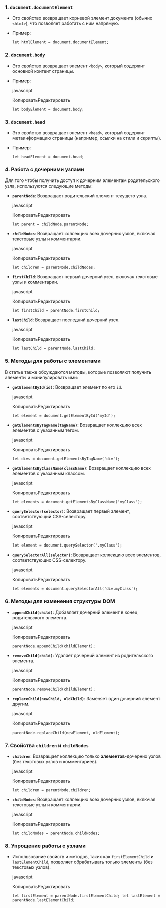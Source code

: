 ### 1. **`document.documentElement`**

- Это свойство возвращает корневой элемент документа (обычно `<html>`), что позволяет работать с ним напрямую.
- Пример:

    `let htmlElement = document.documentElement;`
    

### 2. **`document.body`**

- Это свойство возвращает элемент `<body>`, который содержит основной контент страницы.
- Пример:
    
    javascript
    
    КопироватьРедактировать
    
    `let bodyElement = document.body;`
    

### 3. **`document.head`**

- Это свойство возвращает элемент `<head>`, который содержит метаинформацию страницы (например, ссылки на стили и скрипты).
- Пример:
    
    `let headElement = document.head;`
    

### 4. **Работа с дочерними узлами**

Для того чтобы получить доступ к дочерним элементам родительского узла, используются следующие методы:

- **`parentNode`**: Возвращает родительский элемент текущего узла.
    
    javascript
    
    КопироватьРедактировать
    
    `let parent = childNode.parentNode;`
    
- **`childNodes`**: Возвращает коллекцию всех дочерних узлов, включая текстовые узлы и комментарии.
    
    javascript
    
    КопироватьРедактировать
    
    `let children = parentNode.childNodes;`
    
- **`firstChild`**: Возвращает первый дочерний узел, включая текстовые узлы и комментарии.
    
    javascript
    
    КопироватьРедактировать
    
    `let firstChild = parentNode.firstChild;`
    
- **`lastChild`**: Возвращает последний дочерний узел.
    
    javascript
    
    КопироватьРедактировать
    
    `let lastChild = parentNode.lastChild;`
    

### 5. **Методы для работы с элементами**

В статье также обсуждаются методы, которые позволяют получить элементы и манипулировать ими:

- **`getElementById(id)`**: Возвращает элемент по его `id`.
    
    javascript
    
    КопироватьРедактировать
    
    `let element = document.getElementById('myId');`
    
- **`getElementsByTagName(tagName)`**: Возвращает коллекцию всех элементов с указанным тегом.
    
    javascript
    
    КопироватьРедактировать
    
    `let divs = document.getElementsByTagName('div');`
    
- **`getElementsByClassName(className)`**: Возвращает коллекцию всех элементов с указанным классом.
    
    javascript
    
    КопироватьРедактировать
    
    `let elements = document.getElementsByClassName('myClass');`
    
- **`querySelector(selector)`**: Возвращает первый элемент, соответствующий CSS-селектору.
    
    javascript
    
    КопироватьРедактировать
    
    `let element = document.querySelector('.myClass');`
    
- **`querySelectorAll(selector)`**: Возвращает коллекцию всех элементов, соответствующих CSS-селектору.
    
    javascript
    
    КопироватьРедактировать
    
    `let elements = document.querySelectorAll('div.myClass');`
    

### 6. **Методы для изменения структуры DOM**

- **`appendChild(child)`**: Добавляет дочерний элемент в конец родительского элемента.
    
    javascript
    
    КопироватьРедактировать
    
    `parentNode.appendChild(childElement);`
    
- **`removeChild(child)`**: Удаляет дочерний элемент из родительского элемента.
    
    javascript
    
    КопироватьРедактировать
    
    `parentNode.removeChild(childElement);`
    
- **`replaceChild(newChild, oldChild)`**: Заменяет один дочерний элемент другим.
    
    javascript
    
    КопироватьРедактировать
    
    `parentNode.replaceChild(newElement, oldElement);`
    

### 7. **Свойства `children` и `childNodes`**

- **`children`**: Возвращает коллекцию только **элементов**-дочерних узлов (без текстовых узлов и комментариев).
    
    javascript
    
    КопироватьРедактировать
    
    `let children = parentNode.children;`
    
- **`childNodes`**: Возвращает коллекцию всех дочерних узлов, включая текстовые узлы и комментарии.
    
    javascript
    
    КопироватьРедактировать
    
    `let childNodes = parentNode.childNodes;`
    

### 8. **Упрощение работы с узлами**

- Использование свойств и методов, таких как `firstElementChild` и `lastElementChild`, позволяет обрабатывать только элементы (без текстовых узлов).
    
    javascript
    
    КопироватьРедактировать
    
    `let firstElement = parentNode.firstElementChild; let lastElement = parentNode.lastElementChild;`